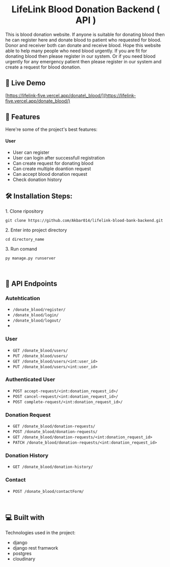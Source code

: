 <h1 align="center" id="title">LifeLink Blood Donation Backend ( API )</h1>


<p id="description">This is blood donation website. If anyone is suitable for donating blood then he can register here and donate blood to patient who requested for blood. Donor and receiver both can donate and receive blood. Hope this website able to help many people who need blood urgently. If you are fit for donating blood then please register in our system. Or if you need blood urgently for any emergency patient then please register in our system and create a request for blood donation.</p>

<h2>🚀 Live Demo </h2>

[https://lifelink-five.vercel.app/donate\_blood/](https://lifelink-five.vercel.app/donate_blood/)

  
  
<h2>🧐 Features </h2>

Here're some of the project's best features:

#### User
*   User can register
*   User can login after successfull registration
*   Can create request for donating blood
*   Can create multiple doantion request
*   Can accept blood donation request
*   Check donation history 

<h2>🛠️ Installation Steps:</h2>

<p>1. Clone ripository</p>

```
git clone https://github.com/Akbar014/lifelink-blood-bank-backend.git
```

<p>2. Enter into project directory</p>

```
cd directory_name
```

<p>3. Run comand</p>

```
py manage.py runserver
```
<br>

## 🍰 API Endpoints

### Autehtication
- `/donate_blood/register/`
- `/donate_blood/login/`
- `/donate_blood/logout/`
- 
### User 
- `GET /donate_blood/users/`
- `PUT /donate_blood/users/`
- `GET /donate_blood/users/<int:user_id>`
- `PUT /donate_blood/users/<int:user_id>`

### Authenticated User
- `POST accept-request/<int:donation_request_id>/`
- `POST cancel-request/<int:donation_request_id>/`
- `POST complete-request/<int:donation_request_id>/`

### Donation Request 
- `GET /donate_blood/donation-requests/`
- `POST /donate_blood/donation-requests/`
- `GET /donate_blood/donation-requests/<int:donation_request_id>`
- `PATCH /donate_blood/donation-requests/<int:donation_request_id>`

### Donation History
- `GET /donate_blood/donation-history/`

### Contact 
- `POST /donate_blood/contactForm/`
<br>
<h2>💻 Built with</h2>

Technologies used in the project:
*   django
*   django rest framwork
*   postgres
*   cloudinary



